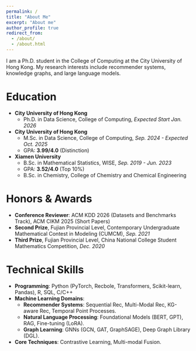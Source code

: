 ```yaml
---
permalink: /
title: "About Me"
excerpt: "About me"
author_profile: true
redirect_from: 
  - /about/
  - /about.html
---
```


I am a Ph.D. student in the College of Computing at the City University of Hong Kong. My research interests include recommender systems, knowledge graphs, and large language models.

Education
======
*   **City University of Hong Kong**
    *   Ph.D. in Data Science, College of Computing, *Expected Start Jan. 2026*
*   **City University of Hong Kong**
    *   M.Sc. in Data Science, College of Computing, *Sep. 2024 - Expected Oct. 2025*
    *   GPA: **3.99/4.0** (Distinction)
*   **Xiamen University**
    *   B.Sc. in Mathematical Statistics, WISE, *Sep. 2019 - Jun. 2023*
    *   GPA: **3.52/4.0** (Top 10%)
    *   B.Sc. in Chemistry, College of Chemistry and Chemical Engineering

Honors & Awards
======
*   **Conference Reviewer**: ACM KDD 2026 (Datasets and Benchmarks Track), ACM CIKM 2025 (Short Papers)
*   **Second Prize**, Fujian Provincial Level, Contemporary Undergraduate Mathematical Contest in Modeling (CUMCM), *Sep. 2021*
*   **Third Prize**, Fujian Provincial Level, China National College Student Mathematics Competition, *Dec. 2020*

Technical Skills
======
*   **Programming**: Python (PyTorch, Recbole, Transformers, Scikit-learn, Pandas), R, SQL, C/C++
*   **Machine Learning Domains**:
    *   **Recommender Systems**: Sequential Rec, Multi-Modal Rec, KG-aware Rec, Temporal Point Processes.
    *   **Natural Language Processing**: Foundational Models (BERT, GPT), RAG, Fine-tuning (LoRA).
    *   **Graph Learning**: GNNs (GCN, GAT, GraphSAGE), Deep Graph Library (DGL).
*   **Core Techniques**: Contrastive Learning, Multi-modal Fusion.